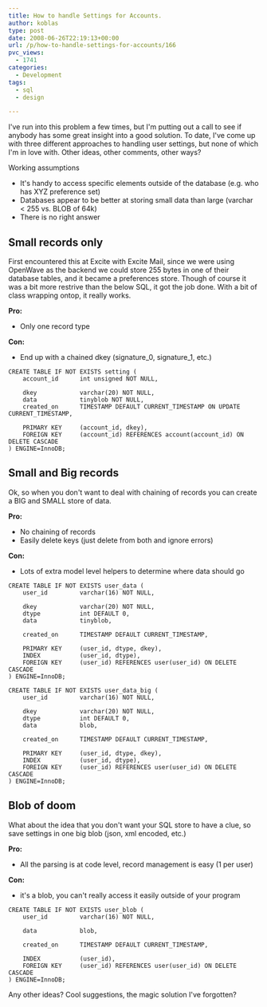 ```yaml
---
title: How to handle Settings for Accounts.
author: koblas
type: post
date: 2008-06-26T22:19:13+00:00
url: /p/how-to-handle-settings-for-accounts/166
pvc_views:
  - 1741
categories:
  - Development
tags:
  - sql
  - design

---
```

I've run into this problem a few times, but I'm putting out a call to see if anybody has some great insight into a good solution. To date, I've come up with three different approaches to handling user settings, but none of which I'm in love with. Other ideas, other comments, other ways?

Working assumptions

  * It's handy to access specific elements outside of the database (e.g. who has XYZ preference set) 
  * Databases appear to be better at storing small data than large (varchar < 255 vs. BLOB of 64k) 
  * There is no right answer 

## Small records only

First encountered this at Excite with Excite Mail, since we were using OpenWave as the backend we could store 255 bytes in one of their database tables, and it became a preferences store. Though of course it was a bit more restrive than the below SQL, it got the job done. With a bit of class wrapping ontop, it really works.

**Pro:** 

  * Only one record type 

**Con:** 

  * End up with a chained dkey (signature_0, signature_1, etc.) 

```
CREATE TABLE IF NOT EXISTS setting (
    account_id      int unsigned NOT NULL,

    dkey            varchar(20) NOT NULL,
    data            tinyblob NOT NULL,
    created_on      TIMESTAMP DEFAULT CURRENT_TIMESTAMP ON UPDATE CURRENT_TIMESTAMP,

    PRIMARY KEY     (account_id, dkey),
    FOREIGN KEY     (account_id) REFERENCES account(account_id) ON DELETE CASCADE
) ENGINE=InnoDB;
```

## Small and Big records

Ok, so when you don't want to deal with chaining of records you can create a BIG and SMALL store of data.

**Pro:**

  * No chaining of records 
  * Easily delete keys (just delete from both and ignore errors) 

**Con:**

  * Lots of extra model level helpers to determine where data should go 

```
CREATE TABLE IF NOT EXISTS user_data (
    user_id         varchar(16) NOT NULL,

    dkey            varchar(20) NOT NULL,
    dtype           int DEFAULT 0,
    data            tinyblob,

    created_on      TIMESTAMP DEFAULT CURRENT_TIMESTAMP,

    PRIMARY KEY     (user_id, dtype, dkey),
    INDEX           (user_id, dtype),
    FOREIGN KEY     (user_id) REFERENCES user(user_id) ON DELETE CASCADE
) ENGINE=InnoDB;

CREATE TABLE IF NOT EXISTS user_data_big (
    user_id         varchar(16) NOT NULL,

    dkey            varchar(20) NOT NULL,
    dtype           int DEFAULT 0,
    data            blob,

    created_on      TIMESTAMP DEFAULT CURRENT_TIMESTAMP,

    PRIMARY KEY     (user_id, dtype, dkey),
    INDEX           (user_id, dtype),
    FOREIGN KEY     (user_id) REFERENCES user(user_id) ON DELETE CASCADE
) ENGINE=InnoDB;
```

## Blob of doom

What about the idea that you don't want your SQL store to have a clue, so save settings in one big blob (json, xml encoded, etc.)

**Pro:**

  * All the parsing is at code level, record management is easy (1 per user) 

**Con:**

  * it's a blob, you can't really access it easily outside of your program 

```
CREATE TABLE IF NOT EXISTS user_blob (
    user_id         varchar(16) NOT NULL,

    data            blob,

    created_on      TIMESTAMP DEFAULT CURRENT_TIMESTAMP,

    INDEX           (user_id),
    FOREIGN KEY     (user_id) REFERENCES user(user_id) ON DELETE CASCADE
) ENGINE=InnoDB;
```

Any other ideas? Cool suggestions, the magic solution I've forgotten?
